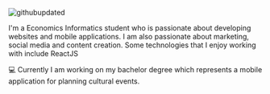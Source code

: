 
![githubupdated](https://github.com/teoc34/carateodora/assets/23657183/3148e42a-76a9-41f5-a1be-e6159f0012d1)

I'm a Economics Informatics student who is passionate about developing websites and mobile applications. I am also passionate about marketing, social media and content creation. Some technologies that I enjoy working with include ReactJS 

💻 Currently I am working on my bachelor degree which represents a mobile application for planning cultural events. 
